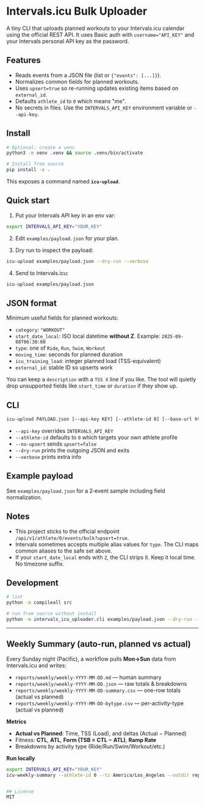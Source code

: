 # Intervals.icu Bulk Uploader

A tiny CLI that uploads planned workouts to your Intervals.icu calendar using the official REST API. 
It uses Basic auth with `username="API_KEY"` and your Intervals personal API key as the password.

## Features
- Reads events from a JSON file (list or `{"events": [...]}`).
- Normalizes common fields for planned workouts.
- Uses `upsert=true` so re-running updates existing items based on `external_id`.
- Defaults `athlete_id` to `0` which means "me".
- No secrets in files. Use the `INTERVALS_API_KEY` environment variable or `--api-key`.

## Install
```bash
# Optional: create a venv
python3 -m venv .venv && source .venv/bin/activate

# Install from source
pip install -e .
```

This exposes a command named **`icu-upload`**.

## Quick start
1) Put your Intervals API key in an env var:
```bash
export INTERVALS_API_KEY="YOUR_KEY"
```

2) Edit `examples/payload.json` for your plan.

3) Dry run to inspect the payload:
```bash
icu-upload examples/payload.json --dry-run --verbose
```

4) Send to Intervals.icu:
```bash
icu-upload examples/payload.json
```

## JSON format
Minimum useful fields for planned workouts:
- `category`: `"WORKOUT"`
- `start_date_local`: ISO local datetime **without Z**. Example: `2025-09-08T06:30:00`
- `type`: one of `Ride`, `Run`, `Swim`, `Workout`
- `moving_time`: seconds for planned duration
- `icu_training_load`: integer planned load (TSS-equivalent)
- `external_id`: stable ID so upserts work

You can keep a `description` with a `TSS X` line if you like. The tool will quietly drop unsupported fields like `start_time` or `duration` if they show up.

## CLI
```bash
icu-upload PAYLOAD.json [--api-key KEY] [--athlete-id 0] [--base-url https://intervals.icu] [--no-upsert] [--dry-run] [--verbose]
```

- `--api-key` overrides `INTERVALS_API_KEY`
- `--athlete-id` defaults to `0` which targets your own athlete profile
- `--no-upsert` sends `upsert=false`
- `--dry-run` prints the outgoing JSON and exits
- `--verbose` prints extra info

## Example payload
See `examples/payload.json` for a 2‑event sample including field normalization.

## Notes
- This project sticks to the official endpoint `/api/v1/athlete/0/events/bulk?upsert=true`.
- Intervals sometimes accepts multiple alias values for `type`. The CLI maps common aliases to the safe set above.
- If your `start_date_local` ends with `Z`, the CLI strips it. Keep it local time. No timezone suffix.

## Development
```bash
# lint
python -m compileall src

# run from source without install
python -m intervals_icu_uploader.cli examples/payload.json --dry-run --verbose
```
---

## Weekly Summary (auto-run, planned vs actual)

Every Sunday night (Pacific), a workflow pulls **Mon→Sun** data from Intervals.icu and writes:

- `reports/weekly/weekly-YYYY-MM-DD.md` — human summary
- `reports/weekly/weekly-YYYY-MM-DD.json` — raw totals & breakdowns
- `reports/weekly/weekly-YYYY-MM-DD-summary.csv` — one-row totals (actual vs planned)
- `reports/weekly/weekly-YYYY-MM-DD-bytype.csv` — per-activity-type (actual vs planned)

**Metrics**
- **Actual vs Planned**: Time, TSS (Load), and deltas (Actual − Planned)
- Fitness: **CTL**, **ATL**, **Form (TSB = CTL − ATL)**, **Ramp Rate**
- Breakdowns by activity type (Ride/Run/Swim/Workout/etc.)

**Run locally**
```bash
export INTERVALS_API_KEY="YOUR_KEY"
icu-weekly-summary --athlete-id 0 --tz America/Los_Angeles --outdir reports/weekly


## License
MIT
